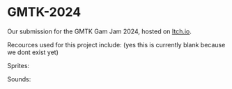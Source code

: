 # GMTK-2024

Our submission for the GMTK Gam Jam 2024, hosted on [Itch.io](https://itch.io/jam/gmtk-2024).

Recources used for this project include: (yes this is currently blank because we dont exist yet)

Sprites: 

Sounds: 

